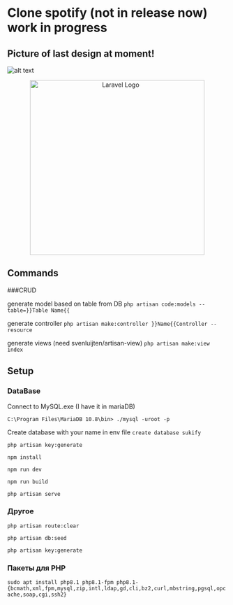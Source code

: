 # Clone spotify (not in release now) work in progress
## Picture of last design at moment!
![alt text](https://user-images.githubusercontent.com/46899953/207670267-e2177a56-1ab0-4c22-8cbb-0376a92610ad.png)


<p align="center"><a href="https://laravel.com" target="_blank"><img src="https://raw.githubusercontent.com/laravel/art/master/logo-lockup/5%20SVG/2%20CMYK/1%20Full%20Color/laravel-logolockup-cmyk-red.svg" width="400" alt="Laravel Logo"></a></p>

## Commands
###CRUD

generate model based on table from DB
`php artisan code:models --table=}}Table Name{{`

generate controller
`php artisan make:controller }}Name{{Controller --resource`

generate views (need svenluijten/artisan-view)
`php artisan make:view index`

## Setup
### DataBase

Connect to MySQL.exe (I have it in mariaDB)

`C:\Program Files\MariaDB 10.8\bin> ./mysql -uroot -p`

Create database with your name in env file
`create database sukify`

`php artisan key:generate`

`npm install`

`npm run dev`

`npm run build`

`php artisan serve`

### Другое

`php artisan route:clear`

`php artisan db:seed`

`php artisan key:generate`

### Пакеты для PHP
`sudo apt install php8.1 php8.1-fpm php8.1-{bcmath,xml,fpm,mysql,zip,intl,ldap,gd,cli,bz2,curl,mbstring,pgsql,opcache,soap,cgi,ssh2}`

